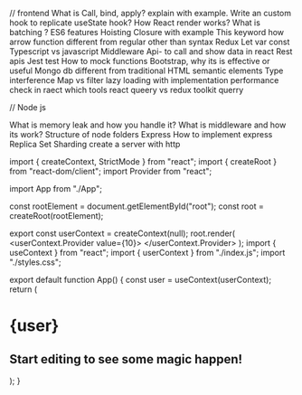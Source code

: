 // frontend
What is Call, bind, apply? explain with example.
Write an custom hook to replicate useState hook?
How React render works?
What is batching ?
ES6 features
Hoisting
Closure with example
This keyword
how arrow function different from regular other than syntax
Redux
Let var const
Typescript vs javascript
Middleware
Api- to call and show data in react
Rest apis
Jest test
How to mock functions
Bootstrap, why its is effective or useful
Mongo db different from traditional
HTML semantic elements
Type interference
Map vs filter
lazy loading with implementation
performance check in raect which tools
react queery vs redux toolkit querry

// Node js

What is memory leak and how you handle it?
What is middleware and how its work?
Structure of node folders
Express
How to implement express
Replica Set
Sharding
create a server with http

import { createContext, StrictMode } from "react";
import { createRoot } from "react-dom/client";
import Provider from "react";

import App from "./App";

const rootElement = document.getElementById("root");
const root = createRoot(rootElement);

export const userContext = createContext(null);
root.render(
<StrictMode>
<userContext.Provider value={10}>
<App />
</userContext.Provider>
</StrictMode>
);
import { useContext } from "react";
import { userContext } from "./index.js";
import "./styles.css";

export default function App() {
const user = useContext(userContext);
return (

<div className="App">
<h1>{user}</h1>
<h2>Start editing to see some magic happen!</h2>
</div>
);
}
